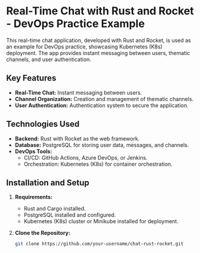 # Real-Time Chat with Rust and Rocket - DevOps Practice Example

This real-time chat application, developed with Rust and Rocket, is used as an example for DevOps practice, showcasing Kubernetes (K8s) deployment. The app provides instant messaging between users, thematic channels, and user authentication.

## Key Features

- **Real-Time Chat:** Instant messaging between users.
- **Channel Organization:** Creation and management of thematic channels.
- **User Authentication:** Authentication system to secure the application.

## Technologies Used

- **Backend:** Rust with Rocket as the web framework.
- **Database:** PostgreSQL for storing user data, messages, and channels.
- **DevOps Tools:**
  - CI/CD: GitHub Actions, Azure DevOps, or Jenkins.
  - Orchestration: Kubernetes (K8s) for container orchestration.

## Installation and Setup

1. **Requirements:**

   - Rust and Cargo installed.
   - PostgreSQL installed and configured.
   - Kubernetes (K8s) cluster or Minikube installed for deployment.

2. **Clone the Repository:**
   ```bash
   git clone https://github.com/your-username/chat-rust-rocket.git
   ```

